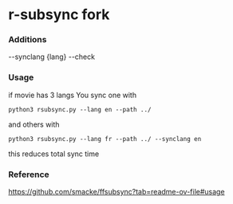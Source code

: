 # r-subsync fork

### Additions
--synclang {lang}
--check

### Usage
if movie has 3 langs You sync one with

`python3 rsubsync.py --lang en --path ../`

and others with

`python3 rsubsync.py --lang fr --path ../ --synclang en`

this reduces total sync time

### Reference 
https://github.com/smacke/ffsubsync?tab=readme-ov-file#usage